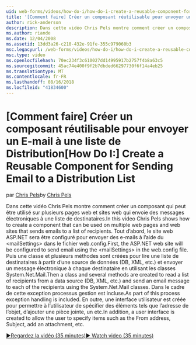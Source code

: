 ```yaml
---
uid: web-forms/videos/how-do-i/how-do-i-create-a-reusable-component-for-sending-email-to-a-distribution-list
title: '[Comment faire] Créer un composant réutilisable pour envoyer un E-mail à une liste de Distribution | Microsoft Docs'
author: rick-anderson
description: Dans cette vidéo Chris Pels montre comment créer un composant qui peut être utilisé sur plusieurs pages web et sites web qui envoie des messages électroniques à une liste de destinataires. Brève...
ms.author: riande
ms.date: 12/04/2008
ms.assetid: 13dd3a26-c210-432e-91fe-355c979060b3
msc.legacyurl: /web-forms/videos/how-do-i/how-do-i-create-a-reusable-component-for-sending-email-to-a-distribution-list
msc.type: video
ms.openlocfilehash: 70ec234f3c610027dd14995917b2757f4b8a63c5
ms.sourcegitcommit: 45ac74e400f9f2b7dbded66297730f6f14a4eb25
ms.translationtype: MT
ms.contentlocale: fr-FR
ms.lasthandoff: 08/16/2018
ms.locfileid: "41834600"
---
```

<a name="how-do-i-create-a-reusable-component-for-sending-email-to-a-distribution-list"></a><span data-ttu-id="d5668-104">[Comment faire] Créer un composant réutilisable pour envoyer un E-mail à une liste de Distribution</span><span class="sxs-lookup"><span data-stu-id="d5668-104">[How Do I:] Create a Reusable Component for Sending Email to a Distribution List</span></span>
====================
<span data-ttu-id="d5668-105">par [Chris Pels](https://twitter.com/chrispels)</span><span class="sxs-lookup"><span data-stu-id="d5668-105">by [Chris Pels](https://twitter.com/chrispels)</span></span>

<span data-ttu-id="d5668-106">Dans cette vidéo Chris Pels montre comment créer un composant qui peut être utilisé sur plusieurs pages web et sites web qui envoie des messages électroniques à une liste de destinataires.</span><span class="sxs-lookup"><span data-stu-id="d5668-106">In this video Chris Pels shows how to create a component that can be used on multiple web pages and web sites that sends emails to a list of recipients.</span></span> <span data-ttu-id="d5668-107">Tout d’abord, le site web ASP.NET sera être configuré pour envoyer des e-mails à l’aide du &lt;mailSettings&gt; dans le fichier web.config.</span><span class="sxs-lookup"><span data-stu-id="d5668-107">First, the ASP.NET web site will be configured to send email using the &lt;mailSettings&gt; in the web.config file.</span></span> <span data-ttu-id="d5668-108">Puis une classe et plusieurs méthodes sont créées pour lire une liste de destinataires à partir d’une source de données (DB, XML, etc.) et envoyer un message électronique à chaque destinataire en utilisant les classes System.Net.Mail.</span><span class="sxs-lookup"><span data-stu-id="d5668-108">Then a class and several methods are created to read a list of recipients from a data source (DB, XML, etc.) and send an email message to each of the recipients using the System.Net.Mail classes.</span></span> <span data-ttu-id="d5668-109">Dans le cadre de cette exception processus gestion est incluse.</span><span class="sxs-lookup"><span data-stu-id="d5668-109">As part of this process exception handling is included.</span></span> <span data-ttu-id="d5668-110">En outre, une interface utilisateur est créée pour permettre à l’utilisateur de spécifier des éléments tels que l’adresse de l’objet, d’ajouter une pièce jointe, un etc.</span><span class="sxs-lookup"><span data-stu-id="d5668-110">In addition, a user interface is created to allow the user to specify items such as the From address, Subject, add an attachment, etc.</span></span>

[<span data-ttu-id="d5668-111">&#9654;Regardez la vidéo (35 minutes)</span><span class="sxs-lookup"><span data-stu-id="d5668-111">&#9654; Watch video (35 minutes)</span></span>](https://channel9.msdn.com/Blogs/ASP-NET-Site-Videos/how-do-i-create-a-reusable-component-for-sending-email-to-a-distribution-list)
